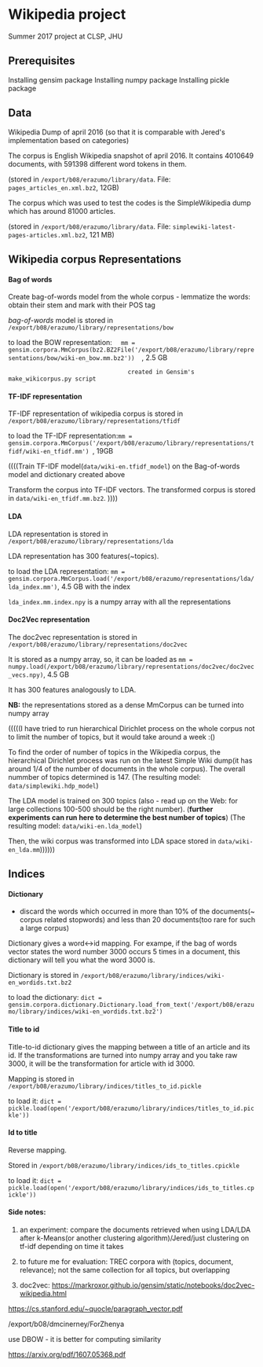 # Wikipedia project

Summer 2017 project at CLSP, JHU

## Prerequisites

Installing gensim package
Installing numpy package
Installing pickle package

## Data 

Wikipedia Dump of april 2016
(so that it is comparable with Jered's implementation based on categories)

The corpus is English Wikipedia snapshot of april 2016. It contains 4010649 documents, with 591398 different word tokens in them. 

(stored in ``/export/b08/erazumo/library/data``. File: ``pages_articles_en.xml.bz2``, 12GB)

The corpus which was used to test the codes is the SimpleWikipedia dump which has around 81000 articles. 

(stored in ```/export/b08/erazumo/library/data```. File: ```simplewiki-latest-pages-articles.xml.bz2```, 121 MB)


## Wikipedia corpus Representations

#### Bag of words
Create bag-of-words model from the whole corpus - lemmatize the words: obtain their stem and mark with their POS tag
  
*bag-of-words* model is stored in ```/export/b08/erazumo/library/representations/bow```
 
to load the BOW representation: ```   mm = gensim.corpora.MmCorpus(bz2.BZ2File('/export/b08/erazumo/library/representations/bow/wiki-en_bow.mm.bz2'))   ```, 2.5 GB
  
                                      created in Gensim's make_wikicorpus.py script

#### TF-IDF representation

TF-IDF representation of wikipedia corpus is stored in ```/export/b08/erazumo/library/representations/tfidf```

to load the TF-IDF representation:```mm = gensim.corpora.MmCorpus('/export/b08/erazumo/library/representations/tfidf/wiki-en_tfidf.mm') ```, 19GB

((((Train TF-IDF model(```data/wiki-en.tfidf_model```) on the Bag-of-words model and dictionary created above

Transform the corpus into TF-IDF vectors. The transformed corpus is stored in ```data/wiki-en_tfidf.mm.bz2```. ))))


#### LDA

LDA representation is stored in ```/export/b08/erazumo/library/representations/lda```

LDA representation has 300 features(~topics).

to load the LDA representation: ```mm = gensim.corpora.MmCorpus.load('/export/b08/erazumo/representations/lda/lda_index.mm')```, 4.5 GB with the index

```lda_index.mm.index.npy``` is a numpy array with all the representations 

#### Doc2Vec representation

The doc2vec representation is stored in ```/export/b08/erazumo/library/representations/doc2vec```

It is stored as a numpy array, so, it can be loaded as ```mm = numpy.load(/export/b08/erazumo/library/representations/doc2vec/doc2vec_vecs.npy)```, 4.5 GB

It has 300 features analogously to LDA. 

**NB:** the representations stored as a dense MmCorpus can be turned into numpy array


(((((I have tried to run hierarchical Dirichlet process on the whole corpus not to limit the number of topics, but it would take around a week :()

To find the order of number of topics in the Wikipedia corpus, the hierarchical Dirichlet process was run on the latest Simple Wiki dump(it has around 1/4 of the number of documents in the whole corpus). The overall nummber of topics determined is 147. (The resulting model: ```data/simplewiki.hdp_model```)

The LDA model is trained on 300 topics (also - read up on the Web: for large collections 100-500 should be the right number). (**further experiments can run here to determine the best number of topics**) (The resulting model: ```data/wiki-en.lda_model```)

Then, the wiki corpus was transformed into LDA space stored in ```data/wiki-en_lda.mm```))))))




  

## Indices

#### Dictionary
  * discard the words which occurred in more than 10% of the documents(~ corpus related stopwords) and less than 20 documents(too rare for such a large corpus)

Dictionary gives a word<->id mapping. For exampe, if the bag of words vector states the word number 3000 occurs 5 times in a document, this dictionary will tell you what the word 3000 is.  

Dictionary is stored in ``` /export/b08/erazumo/library/indices/wiki-en_wordids.txt.bz2 ```

to load the dictionary: ```dict = gensim.corpora.dictionary.Dictionary.load_from_text('/export/b08/erazumo/library/indices/wiki-en_wordids.txt.bz2')```
 
#### Title to id 

Title-to-id dictionary gives the mapping between a title of an article and its id. If the transformations are turned into numpy array and you take raw 3000, it will be the transformation for article with id 3000. 

Mapping is stored in ``` /export/b08/erazumo/library/indices/titles_to_id.pickle ```

to load it:  ```dict = pickle.load(open('/export/b08/erazumo/library/indices/titles_to_id.pickle'))```

#### Id to title
Reverse mapping.

Stored in ```/export/b08/erazumo/library/indices/ids_to_titles.cpickle```

to load it: ```dict = pickle.load(open('/export/b08/erazumo/library/indices/ids_to_titles.cpickle'))```





#### Side notes:
1) an experiment: compare the documents retrieved when using LDA/LDA after k-Means(or another clustering algorithm)/Jered/just clustering on tf-idf depending on time it takes

2) to future me for evaluation: TREC corpora with (topics, document, relevance); not the same collection for all topics, but overlapping

3) doc2vec: https://markroxor.github.io/gensim/static/notebooks/doc2vec-wikipedia.html

https://cs.stanford.edu/~quocle/paragraph_vector.pdf


/export/b08/dmcinerney/ForZhenya
           
use DBOW - it is better for computing similarity 

https://arxiv.org/pdf/1607.05368.pdf



